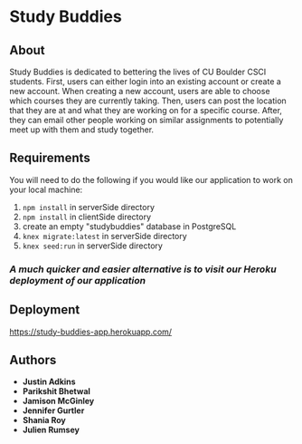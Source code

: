 # Study Buddies

## About 
Study Buddies is dedicated to bettering the lives of CU Boulder CSCI students. First, users can either login into an existing account or create a new account. When creating a new account, users are able to choose which courses they are currently taking. Then, users can post the location that they are at and what they are working on for a specific course. After, they can email other people working on similar assignments to potentially meet up with them and study together. 
## Requirements 
You will need to do the following if you would like our application to work on your local machine: 
1) ```npm install``` in serverSide directory 
2) ```npm install``` in clientSide directory 
3) create an empty "studybuddies" database in PostgreSQL
3) ```knex migrate:latest``` in serverSide directory 
4) ```knex seed:run``` in serverSide directory 
### **_A much quicker and easier alternative is to visit our Heroku deployment of our application_**
## Deployment 
https://study-buddies-app.herokuapp.com/
## Authors
* **Justin Adkins**
* **Parikshit Bhetwal** 
* **Jamison McGinley** 
* **Jennifer Gurtler**
* **Shania Roy** 
* **Julien Rumsey** 
